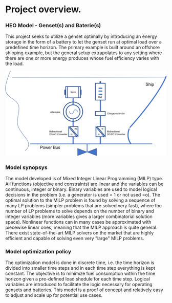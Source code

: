 Project overview.
====================

### HEO Model - Genset(s) and Baterie(s)

This project seeks to utilize a genset optimally by introducing an energy storage in the form of a battery to let the genset run at optimal load over a predefined time horizon. The primary example is built around an offshore shipping example, but the general setup extrapolates to any setting where there are one or more energy produces whose fuel efficiency varies with the load.

![Screenshot](img/hyh_illustration.png)

### Model synopsys
The model developed is of Mixed Integer Linear Programming (MILP)
type. All functions (objective and constraints) are linear and the variables can be continuous, integer or binary. Binary variables are used to model logical decisions in the problem (i.e. a generator is used = 1 or not used =o).
The optimal solution to the MILP problem is found by solving a sequence of
many LP problems (simpler problems that are solved very fast), where the number of LP problems to solve depends on the number of binary and integer variables (more variables gives a larger combinatorial solution space).
Nonlinear functions can in many cases be approximated with piecewise linear ones, meaning that the MILP approach is quite general. 
There exist state-of-the-art MILP solvers on the market that are highly efficient and capable of solving even very "large" MILP problems.

### Model optimization policy
The optimization model is done in discrete time, i.e. the time horizon is divided into smaller time steps and in each time step everything is kept constant.
The objective is to minimize fuel consumption within the time horizon given a pre-defined load shedule for each time step.
Logical variables are introduced to facilitate the logic necessary for operating gensets and batteries.
This model is a proof of concept and relatively easy to adjust and scale up for potential use cases.